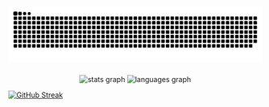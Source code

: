<img src="https://raw.githubusercontent.com/lucasfontini/lucasfontini/output/snake.svg" alt="Snake animation" />

###

<div align="center">
  <img src="https://github-readme-stats.vercel.app/api?username=lucasfontini&hide_title=false&hide_rank=false&show_icons=true&include_all_commits=true&count_private=true&disable_animations=false&theme=dracula&locale=en&hide_border=false&order=1" height="150" alt="stats graph"  />
  <img src="https://github-readme-stats.vercel.app/api/top-langs?username=lucasfontini&locale=en&hide_title=false&layout=compact&card_width=320&langs_count=5&theme=dracula&hide_border=false&order=2" height="150" alt="languages graph"  />
</div>

[![GitHub Streak](https://github-readme-streak-stats.herokuapp.com?user=lucasfontini&theme=tokyonight)](https://git.io/streak-stats)

